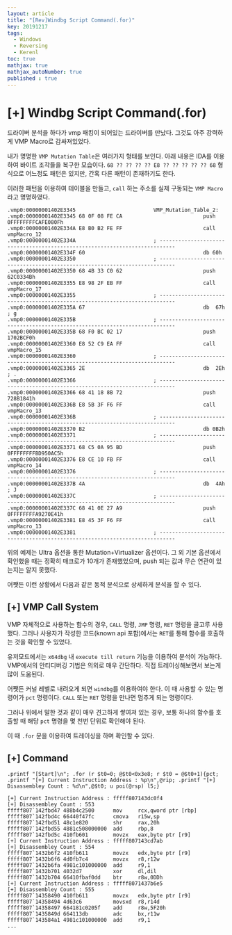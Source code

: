 ```yaml
---
layout: article
title: "[Rev]Windbg Script Command(.for)"
key: 20191217
tags:
  - Windows
  - Reversing
  - Kerenl
toc: true
mathjax: true
mathjax_autoNumber: true
published : true
---
```


# [+] Windbg Script Command(.for)

<!--more-->

드라이버 분석을 하다가 vmp 패킹이 되어있는 드라이버를 만났다.
그것도 아주 강력하게 VMP Macro로 감싸져있었다.

내가 명명한 `VMP Mutation Table`은 여러가지 형태를 보인다. 아래 내용은 IDA를 이용하여 바이트 조각들을 복구한 모습이다. `68 ?? ?? ?? ?? E8 ?? ?? ?? ?? ?? 68` 형식으로 어느정도 패턴은 있지만, 간혹 다른 패턴이 존재하기도 한다.

이러한 패턴을 이용하여 테이블을 만들고, `call` 하는 주소를 실제 구동되는 `VMP Macro`라고 명명하였다.

```
.vmp0:00000001402E3345                         VMP_Mutation_Table_2:
.vmp0:00000001402E3345 68 0F 08 FE CA                          push    0FFFFFFFFCAFE080Fh
.vmp0:00000001402E334A E8 B0 B2 FE FF                          call    vmpMacro_12
.vmp0:00000001402E334A                         ; ---------------------------------------------------------------------------
.vmp0:00000001402E334F 60                                      db 60h
.vmp0:00000001402E3350                         ; ---------------------------------------------------------------------------
.vmp0:00000001402E3350 68 4B 33 C0 62                          push    62C0334Bh
.vmp0:00000001402E3355 E8 98 2F EB FF                          call    vmpMacro_17
.vmp0:00000001402E3355                         ; ---------------------------------------------------------------------------
.vmp0:00000001402E335A 67                                      db  67h ; g
.vmp0:00000001402E335B                         ; ---------------------------------------------------------------------------
.vmp0:00000001402E335B 68 F0 BC 02 17                          push    1702BCF0h
.vmp0:00000001402E3360 E8 52 C9 EA FF                          call    vmpMacro_15
.vmp0:00000001402E3360                         ; ---------------------------------------------------------------------------
.vmp0:00000001402E3365 2E                                      db  2Eh ; .
.vmp0:00000001402E3366                         ; ---------------------------------------------------------------------------
.vmp0:00000001402E3366 68 41 18 8B 72                          push    728B1841h
.vmp0:00000001402E336B E8 5B 3F F6 FF                          call    vmpMacro_13
.vmp0:00000001402E336B                         ; ---------------------------------------------------------------------------
.vmp0:00000001402E3370 B2                                      db 0B2h
.vmp0:00000001402E3371                         ; ---------------------------------------------------------------------------
.vmp0:00000001402E3371 68 C5 0A 95 BD                          push    0FFFFFFFFBD950AC5h
.vmp0:00000001402E3376 E8 CE 10 FB FF                          call    vmpMacro_14
.vmp0:00000001402E3376                         ; ---------------------------------------------------------------------------
.vmp0:00000001402E337B 4A                                      db  4Ah ; J
.vmp0:00000001402E337C                         ; ---------------------------------------------------------------------------
.vmp0:00000001402E337C 68 41 0E 27 A9                          push    0FFFFFFFFA9270E41h
.vmp0:00000001402E3381 E8 45 3F F6 FF                          call    vmpMacro_13
.vmp0:00000001402E3381                         ; ---------------------------------------------------------------------------
```

위의 예제는 Ultra 옵션을 통한 Mutation+Virtualizer 옵션이다. 그 외 기본 옵션에서 확인했을 때는 정확히 매크로가 10개가 존재했었으며, push 되는 값과 무슨 연관이 있는지는 알지 못했다.

어쨋든 이런 상황에서 다음과 같은 동적 분석으로 상세하게 분석을 할 수 있다.

## [+] VMP Call System

VMP 자체적으로 사용하는 함수의 경우, `CALL` 명령, `JMP` 명령, `RET` 명령을 골고루 사용했다.
그러나 사용자가 작성한 코드(known api 포함)에서는 `RET`를 통해 함수를 호출하는 것을 확인할 수 있었다.

유저모드에서는 `x64dbg` 내 `execute till return` 기능을 이용하여 분석이 가능하다. VMP에서의 안티디버깅 기법은 의외로 매우 간단하다. 직접 트레이싱해보면서 보는게 많이 도움된다.

어쨋든 커널 레벨로 내려오게 되면 `windbg`를 이용하여야 한다. 이 때 사용할 수 있는 명령어가 `pct` 명령이다.
`CALL` 또는 `RET` 명령을 만나면 멈추게 되는 명령이다.

그러나 위에서 말한 것과 같이 매우 견고하게 쌓여져 있는 경우, 보통 하나의 함수를 호출할 때 해당 `pct` 명령을 몇 천번 단위로 확인해야 된다.

이 때 `.for` 문을 이용하여 트레이싱을 하며 확인할 수 있다.



## [+] Command

```
.printf "[Start]\n"; .for (r $t0=0; @$t0<0x3e8; r $t0 = @$t0+1){pct; .printf "[+] Current Instruction Address : %p\n",@rip; .printf "[+] Disassembley Count : %d\n",@$t0; u poi(@rsp) l5;}
```

```
[+] Current Instruction Address : fffff807143dc0f4
[+] Disassembley Count : 553
fffff807`142fbd47 488b4c2500      mov     rcx,qword ptr [rbp]
fffff807`142fbd4c 66440f47fc      cmova   r15w,sp
fffff807`142fbd51 48c1e820        shr     rax,20h
fffff807`142fbd55 4881c508000000  add     rbp,8
fffff807`142fbd5c 410fb601        movzx   eax,byte ptr [r9]
[+] Current Instruction Address : fffff807143cd7ab
[+] Disassembley Count : 554
fffff807`1432b6f2 410fb611        movzx   edx,byte ptr [r9]
fffff807`1432b6f6 4d0fb7c4        movzx   r8,r12w
fffff807`1432b6fa 4981c101000000  add     r9,1
fffff807`1432b701 4032d7          xor     dl,dil
fffff807`1432b704 66410fbaf0dd    btr     r8w,0DDh
[+] Current Instruction Address : fffff8071437b6e5
[+] Disassembley Count : 555
fffff807`14358490 410fb611        movzx   edx,byte ptr [r9]
fffff807`14358494 4d63c6          movsxd  r8,r14d
fffff807`14358497 664181c0205f    add     r8w,5F20h
fffff807`1435849d 664113db        adc     bx,r11w
fffff807`143584a1 4981c101000000  add     r9,1
...
```

